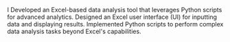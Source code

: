  I Developed an Excel-based data analysis tool that leverages Python scripts for advanced analytics. Designed an Excel user interface (UI) for inputting data and displaying results. Implemented Python scripts to perform complex data analysis tasks beyond Excel's capabilities.
